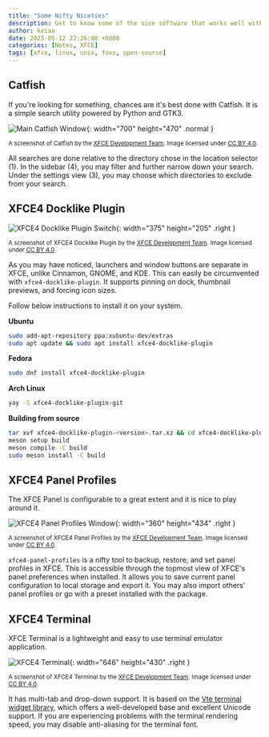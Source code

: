 ```yaml
---
title: "Some Nifty Niceties"
description: Get to know some of the nice software that works well with XFCE.
author: keiaa
date: 2025-05-12 22:26:00 +0800
categories: [Notes, XFCE]
tags: [xfce, linux, unix, foss, open-source]
---
```


## Catfish

If you're looking for something, chances are it's best done with Catfish. It is a simple search utility powered by Python and GTK3.

![Main Catfish Window](https://docs.xfce.org/_media/apps/catfish/catfish_window_annotated.png?cache=&w=700&h=470&tok=54502f){: width="700" height="470" .normal }

<sup>A screenshot of Catfish by the [XFCE Development Team](https://xfce.org). Image licensed under [CC BY 4.0](https://creativecommons.org/licenses/by/4.0/).</sup>

All searches are done relative to the directory chose in the location selector (1). In the sidebar (4), you may filter and further narrow down your search. Under the settings view (3), you may choose which directories to exclude from your search.

## XFCE4 Docklike Plugin

![XFCE4 Docklike Plugin Switch](https://docs.xfce.org/_media/panel-plugins/xfce4-docklike-plugin/xfce4-docklike-plugin-switch.png?cache=&w=375&h=205&tok=83a2d0){: width="375" height="205" .right }

<sup>A screenshot of XFCE4 Docklike Plugin by the [XFCE Development Team](https://xfce.org). Image licensed under [CC BY 4.0](https://creativecommons.org/licenses/by/4.0/).</sup>

As you may have noticed, launchers and window buttons are separate in XFCE, unlike Cinnamon, GNOME, and KDE. This can easily be circumvented with `xfce4-docklike-plugin`. It supports pinning on dock, thumbnail previews, and forcing icon sizes.

Follow below instructions to install it on your system.

**Ubuntu**

```bash
sudo add-apt-repository ppa:xubuntu-dev/extras
sudo apt update && sudo apt install xfce4-docklike-plugin
```

**Fedora**

```bash
sudo dnf install xfce4-docklike-plugin
```

**Arch Linux**

```bash
yay -S xfce4-docklike-plugin-git
```

**Building from source**

```bash
tar xvf xfce4-docklike-plugin-<version>.tar.xz && cd xfce4-docklike-plugin-<version>
meson setup build 
meson compile -C build 
sudo meson install -C build
```

## XFCE4 Panel Profiles

The XFCE Panel is configurable to a great extent and it is nice to play around it.

![XFCE4 Panel Profiles Window](https://docs.xfce.org/_media/apps/xfce4-panel-profiles-window.png){: width="360" height="434" .right }

<sup>A screenshot of XFCE4 Panel Profiles by the [XFCE Development Team](https://xfce.org). Image licensed under [CC BY 4.0](https://creativecommons.org/licenses/by/4.0/).</sup>

`xfce4-panel-profiles` is a nifty tool to backup, restore, and set panel profiles in XFCE. This is accessible through the topmost view of XFCE's panel preferences when installed. It allows you to save current panel configuration to local storage and export it. You may also import others' panel profiles or go with a preset installed with the package.

## XFCE4 Terminal

XFCE Terminal is a lightweight and easy to use terminal emulator application.

![XFCE4 Terminal](https://docs.xfce.org/_media/apps/xfce4-terminal/terminal-multiple-tabs.png){: width="646" height="430" .right }

<sup>A screenshot of XFCE4 Terminal by the [XFCE Development Team](https://xfce.org). Image licensed under [CC BY 4.0](https://creativecommons.org/licenses/by/4.0/).</sup>

It has multi-tab and drop-down support. It is based on the [Vte terminal widget library](https://gitlab.gnome.org/GNOME/vte/), which offers a well-developed base and excellent Unicode support. If you are experiencing problems with the terminal rendering speed, you may disable anti-aliasing for the terminal font.